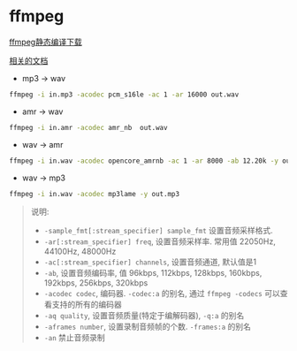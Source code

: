 # ffmpeg

[ffmpeg静态编译下载](https://ffmpeg.org/download.html)

[相关的文档](https://www.kancloud.cn/zhenhuamcu/ffmpeg/758350)

- mp3 -> wav 

```bash
ffmpeg -i in.mp3 -acodec pcm_s16le -ac 1 -ar 16000 out.wav
```

- amr -> wav

```bash
ffmpeg -i in.amr -acodec amr_nb  out.wav
```

- wav -> amr

```bash
ffmpeg -i in.wav -acodec opencore_amrnb -ac 1 -ar 8000 -ab 12.20k -y out.amr
```

- wav -> mp3

```bash
ffmpeg -i in.wav -acodec mp3lame -y out.mp3
```

> 说明:
> 
> - `-sample_fmt[:stream_specifier] sample_fmt` 设置音频采样格式.
> - `-ar[:stream_specifier] freq`, 设置音频采样率. 常用值 22050Hz, 44100Hz, 48000Hz
> - `-ac[:stream_specifier] channels`, 设置音频通道, 默认值是1
> - `-ab`, 设置音频编码率, 值 96kbps, 112kbps, 128kbps, 160kbps, 192kbps, 256kbps, 320kbps
> - `-acodec codec`, 编码器. `-codec:a` 的别名, 通过 `ffmpeg -codecs` 可以查看支持的所有的编码器
> - `-aq quality`, 设置音频质量(特定于编解码器), `-q:a` 的别名
> - `-aframes number`, 设置录制音频帧的个数. `-frames:a` 的别名
> - `-an` 禁止音频录制
 